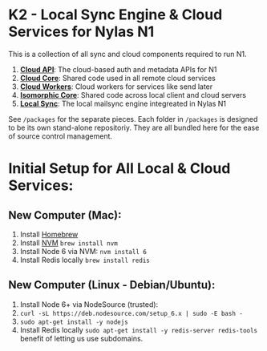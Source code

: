 # K2 - Local Sync Engine & Cloud Services for Nylas N1

This is a collection of all sync and cloud components required to run N1.

1. [**Cloud API**](https://github.com/nylas/K2/tree/master/packages/cloud-api): The cloud-based auth and metadata APIs for N1
1. [**Cloud Core**](https://github.com/nylas/K2/tree/master/packages/cloud-core): Shared code used in all remote cloud services
1. [**Cloud Workers**](https://github.com/nylas/K2/tree/master/packages/cloud-workers): Cloud workers for services like send later
1. [**Isomorphic Core**](https://github.com/nylas/K2/tree/master/packages/isomorphic-core): Shared code across local client and cloud servers
1. [**Local Sync**](https://github.com/nylas/K2/tree/master/packages/local-sync): The local mailsync engine integreated in Nylas N1

See `/packages` for the separate pieces. Each folder in `/packages` is
designed to be its own stand-alone repositoriy. They are all bundled here
for the ease of source control management.

# Initial Setup for All Local & Cloud Services:

## New Computer (Mac):

1. Install [Homebrew](http://brew.sh/)
1. Install [NVM](https://github.com/creationix/nvm) `brew install nvm`
1. Install Node 6 via NVM: `nvm install 6`
1. Install Redis locally `brew install redis`

## New Computer (Linux - Debian/Ubuntu):

1. Install Node 6+ via NodeSource (trusted):
  1. `curl -sL https://deb.nodesource.com/setup_6.x | sudo -E bash -`
  1. `sudo apt-get install -y nodejs`
1. Install Redis locally `sudo apt-get install -y redis-server redis-tools`
benefit of letting us use subdomains.

